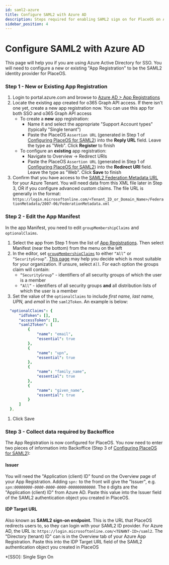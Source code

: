 ```yaml
---
id: saml2-azure
title: Configure SAML2 with Azure AD
description: Steps required for enabling SAML2 sign on for PlaceOS on Azure AD
sidebar_position: 4
---
```


# Configure SAML2 with Azure AD

This page will help you if you are using Azure Active Directory for SSO. You will need to configure a new or existing "App Registration" to be the SAML2 identity provider for PlaceOS.

### Step 1 - New or Existing App Registration

1. Login to portal.azure.com and browse to [Azure AD > App Registrations](https://portal.azure.com/#blade/Microsoft\_AAD\_IAM/ActiveDirectoryMenuBlade/RegisteredApps)
2. Locate the existing app created for o365 Graph API access. If there isn't one yet, create a new app registration now. You can use this app for both SSO and o365 Graph API access
   * To create a **new** app registration:
     * Name it and select the appropriate "Support Account types" (typically "Single tenant")
     * Paste the PlaceOS `Assertion URL` (generated in Step 1 of [Configuring PlaceOS for SAML2](./)) into the **Reply URL** field. Leave the type as "Web". Click **Register** to finish
   * To configure an **existing** app registration:
     * Navigate to Overview -> Redirect URIs
     * Paste the PlaceOS `Assertion URL` (generated in Step 1 of [Configuring PlaceOS for SAML2](./)) into the **Redirect URI** field. Leave the type as "Web". Click **Save** to finish
3. Confirm that you have access to the [SAML2 Federation Metadata URL](https://docs.microsoft.com/en-us/azure/active-directory/azuread-dev/azure-ad-federation-metadata) for your Azure Tenant. You will need data from this XML file later in Step 3, OR if you configure advanced custom claims. The file URL is generally in the format: `https://login.microsoftonline.com/<Tenant_ID_or_Domain_Name>/FederationMetadata/2007-06/FederationMetadata.xml`

### Step 2 - Edit the App Manifest

In the app Manifest, you need to edit `groupMembershipClaims` and `optionalClaims`.

1. Select the app from Step 1 from the list of [App Registrations](https://portal.azure.com/#blade/Microsoft\_AAD\_IAM/ActiveDirectoryMenuBlade/RegisteredApps). Then select Manifest (near the bottom) from the menu on the left
2. In the editor, set [`groupMembershipClaims`](https://docs.microsoft.com/en-us/azure/active-directory/develop/active-directory-optional-claims#configuring-group-optional-claims) to either `“All”` or `“SecurityGroup”`. [This page](https://blogs.msdn.microsoft.com/waws/2017/03/13/azure-app-service-authentication-aad-groups/) may help you decide which is most suitable for your organization. If unsure, select `All`. For each option the groups claim will contain:
   * `“SecurityGroup”` - identifiers of all security groups of which the user is a member
   * `“All”` - identifiers of all security groups **and** all distribution lists of which the user is a member
3. Set the value of the `optionalClaims` to include _first name, last name, UPN,_ and _email_ in the `saml2Token`. An example is below:

```yaml
  "optionalClaims": {
      "idToken": [],
      "accessToken": [],
      "saml2Token": [
          {
              "name": "email",
              "essential": true
          },
          {
              "name": "upn",
              "essential": true
          },
          {
              "name": "family_name",
              "essential": true
          },
          {
              "name": "given_name",
              "essential": true
          }
      ]
  },
```

1. Click Save

### Step 3 - Collect data required by Backoffice

The App Registration is now configured for PlaceOS. You now need to enter two pieces of information into Backoffice (Step 3 of [Configuring PlaceOS for SAML2](./)):

#### **Issuer**

You will need the "Application (client) ID" found on the Overview page of your App Registration. Adding `spn:` to the front will give the "Issuer", e.g. _`spn:00000000-0000-0000-0000-000000000000`_. The `0` digits are the "Application (client) ID" from Azure AD. Paste this value into the Issuer field of the SAML2 authentication object you created in PlaceOS.

#### **IDP Target URL**

Also known as **SAML2 sign-on endpoint.** This is the URL that PlaceOS redirects users to, so they can login with your SAML2 ID provider. For Azure AD, the URL is: `https://login.microsoftonline.com/<TENANT-ID>/saml2`. The "Directory (tenant) ID" can is in the Overview tab of your Azure App Registration. Paste this into the IDP Target URL field of the SAML2 authentication object you created in PlaceOS

\*\[SSO]: Single Sign On
